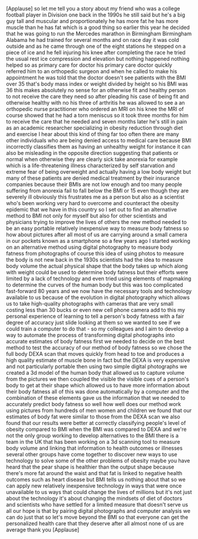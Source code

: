 
[Applause]
so let me tell you a story about my
friend who was a college football player
in Division one back in the 1990s he
still said but he&#39;s a big guy tall and
muscular and proportionately he has more
fat he has more muscle than he has fat
which is a good thing so earlier this
year he decided that he was going to run
the Mercedes marathon in Birmingham
Birmingham Alabama he had trained for
several months and on race day it was
cold outside and as he came through one
of the eight stations he stepped on a
piece of ice and he fell injuring his
knee after completing the race he tried
the usual rest ice compression and
elevation but nothing happened nothing
helped so as primary care for doctor his
primary care doctor quickly referred him
to an orthopedic surgeon and when he
called to make his appointment he was
told that the doctor doesn&#39;t see
patients with the BMI over 35 that&#39;s
body mass index or weight divided by
height so his BMI was 36 this makes
absolutely no sense for an otherwise fit
and healthy person to not receive the
care they need so after pleading his
case of being fit and otherwise healthy
with no his
three of arthritis he was allowed to see
a an orthopedic nurse practitioner who
ordered an MRI on his knee
the MRI of course showed that he had a
torn meniscus so it took three months
for him to receive the care that he
needed and seven months later he&#39;s still
in pain as an academic researcher
specializing in obesity reduction
through diet and exercise I hear about
this kind of thing far too often there
are many other individuals who are being
denied access to medical care because
BMI incorrectly classifies them as
having an unhealthy weight for instance
it can also be misleading in the
opposite direction suggesting that
patients or normal when otherwise they
are clearly sick take anorexia for
example which is a life-threatening
illness characterized by self starvation
and extreme fear of being overweight and
actually having a low body weight but
many of these patients are denied
medical treatment by their insurance
companies because their BMIs are not low
enough and too many people suffering
from anorexia fail to fall below the BMI
or 15 even though they are severely ill
obviously this frustrates me as a person
but also as a scientist who&#39;s been
working very hard to overcome and
counteract the obesity epidemic that we
have in this country so I set out to
find an alternative method to BMI not
only for myself
but also for other scientists and
physicians trying to improve the lives
of others the new method needed to be an
easy portable relatively inexpensive way
to measure body fatness so how about
pictures after all most of us are
carrying around a small camera in our
pockets known as a smartphone so a few
years ago I started working on an
alternative method using digital
photography to measure body fatness from
photographs of course this idea of using
photos to measure the body is not new
back in the 1930s scientists had the
idea to measure body volume the actual
physical shape that the body takes up
which along with weight could be used to
determine body fatness but their efforts
were limited by a lack of technology and
even tried using elements of mapmaking
to determine the curves of the human
body but this was too complicated
fast-forward 80 years and we now have
the necessary tools and technology
available to us because of the evolution
in digital photography which allows us
to take high-quality photographs with
cameras that are very small costing less
than 30 bucks or even new cell phone
camera add to this my personal
experience of learning to tell a
person&#39;s body fatness with a fair degree
of accuracy just slide looking at them
so we wanted to see if we could train a
computer to do that - so my colleagues
and I aim to develop a way to automate
the process of transforming digital
photographs into accurate estimates of
body fatness first we needed to decide
on the best method to test the accuracy
of our method of body fatness so we
chose the full body DEXA scan that moves
quickly from head to toe and produces a
high quality estimate of muscle bone in
fact but the DEXA is very expensive and
not particularly portable then using two
simple digital photographs we created a
3d model of the human body that allowed
us to capture volume from the pictures
we then coupled the visible the visible
cues of a person&#39;s body to get at their
shape which allowed us to have more
information about their body fatness all
of this was done automatically by a
computer and the combination of these
elements gave us the information that we
needed to accurately predict body
fatness so well how well does our method
work using pictures from hundreds of men
women and children we found that our
estimates of body fat were similar to
those from the DEXA scan we also found
that our results were better at
correctly classifying people&#39;s level of
obesity compared to BMI when the BMI was
compared to DEXA and we&#39;re not the only
group working to develop alternatives to
the BMI there is a team in the UK that
has been working on a 3d scanning tool
to measure body volume
and linking that information to health
outcomes or illnesses several other
groups have come together to discover
new ways to use technology to solve some
of the other problems of obesity maybe
you have heard that the pear shape is
healthier than the output shape because
there&#39;s more fat around the waist and
that fat is linked to negative health
outcomes such as heart disease but BMI
tells us nothing about that so we can
apply new relatively inexpensive
technology in ways that were once
unavailable to us ways that could change
the lives of millions but it&#39;s not just
about the technology it&#39;s about changing
the mindsets of diet of doctors and
scientists who have settled for a
limited measure that doesn&#39;t serve us
all our hope is that by pairing digital
photographs and computer analysis we can
do just that
so let&#39;s move beyond the BMI so that
everyone can get the personalized health
care that they deserve
after all almost none of us are average
thank you
[Applause]
